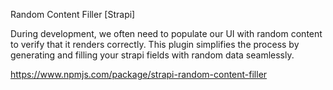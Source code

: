 Random Content Filler [Strapi]

During development, we often need to populate our UI with random content to verify that it renders correctly. This plugin simplifies the process by generating and filling your strapi fields with random data seamlessly.

https://www.npmjs.com/package/strapi-random-content-filler
